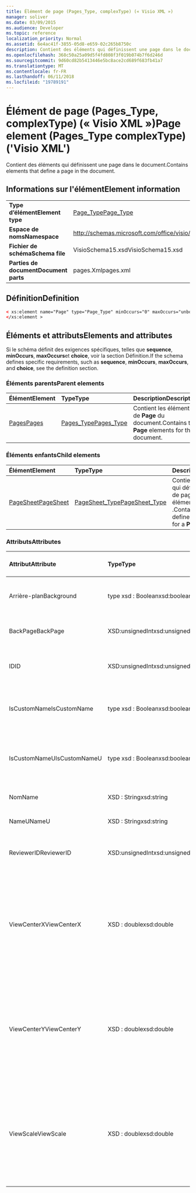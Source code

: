 ```yaml
---
title: Élément de page (Pages_Type, complexType) (« Visio XML »)
manager: soliver
ms.date: 03/09/2015
ms.audience: Developer
ms.topic: reference
localization_priority: Normal
ms.assetid: 6e4ac41f-3855-05d8-e659-02c265b8750c
description: Contient des éléments qui définissent une page dans le document.
ms.openlocfilehash: 368c50a25a09d5f4fd808f3f019b074b7f6d246d
ms.sourcegitcommit: 9d60cd82b5413446e5bc8ace2cd689f683fb41a7
ms.translationtype: MT
ms.contentlocale: fr-FR
ms.lasthandoff: 06/11/2018
ms.locfileid: "19789191"
---
```

# <a name="page-element-pagestype-complextype-visio-xml"></a><span data-ttu-id="3993b-103">Élément de page (Pages_Type, complexType) (« Visio XML »)</span><span class="sxs-lookup"><span data-stu-id="3993b-103">Page element (Pages_Type complexType) ('Visio XML')</span></span>

<span data-ttu-id="3993b-104">Contient des éléments qui définissent une page dans le document.</span><span class="sxs-lookup"><span data-stu-id="3993b-104">Contains elements that define a page in the document.</span></span>
  
## <a name="element-information"></a><span data-ttu-id="3993b-105">Informations sur l'élément</span><span class="sxs-lookup"><span data-stu-id="3993b-105">Element information</span></span>

|||
|:-----|:-----|
|<span data-ttu-id="3993b-106">**Type d’élément**</span><span class="sxs-lookup"><span data-stu-id="3993b-106">**Element type**</span></span> <br/> |[<span data-ttu-id="3993b-107">Page_Type</span><span class="sxs-lookup"><span data-stu-id="3993b-107">Page_Type</span></span>](page_type-complextypevisio-xml.md) <br/> |
|<span data-ttu-id="3993b-108">**Espace de noms**</span><span class="sxs-lookup"><span data-stu-id="3993b-108">**Namespace**</span></span> <br/> |http://schemas.microsoft.com/office/visio/2012/main  <br/> |
|<span data-ttu-id="3993b-109">**Fichier de schéma**</span><span class="sxs-lookup"><span data-stu-id="3993b-109">**Schema file**</span></span> <br/> |<span data-ttu-id="3993b-110">VisioSchema15.xsd</span><span class="sxs-lookup"><span data-stu-id="3993b-110">VisioSchema15.xsd</span></span>  <br/> |
|<span data-ttu-id="3993b-111">**Parties de document**</span><span class="sxs-lookup"><span data-stu-id="3993b-111">**Document parts**</span></span> <br/> |<span data-ttu-id="3993b-112">pages.Xml</span><span class="sxs-lookup"><span data-stu-id="3993b-112">pages.xml</span></span>  <br/> |
   
## <a name="definition"></a><span data-ttu-id="3993b-113">Définition</span><span class="sxs-lookup"><span data-stu-id="3993b-113">Definition</span></span>

```XML
< xs:element name="Page" type="Page_Type" minOccurs="0" maxOccurs="unbounded" >
</xs:element >
```

## <a name="elements-and-attributes"></a><span data-ttu-id="3993b-114">Éléments et attributs</span><span class="sxs-lookup"><span data-stu-id="3993b-114">Elements and attributes</span></span>

<span data-ttu-id="3993b-115">Si le schéma définit des exigences spécifiques, telles que **sequence**, **minOccurs**, **maxOccurs**et **choice**, voir la section Définition.</span><span class="sxs-lookup"><span data-stu-id="3993b-115">If the schema defines specific requirements, such as **sequence**, **minOccurs**, **maxOccurs**, and **choice**, see the definition section.</span></span> 
  
### <a name="parent-elements"></a><span data-ttu-id="3993b-116">Éléments parents</span><span class="sxs-lookup"><span data-stu-id="3993b-116">Parent elements</span></span>

|<span data-ttu-id="3993b-117">**Élément**</span><span class="sxs-lookup"><span data-stu-id="3993b-117">**Element**</span></span>|<span data-ttu-id="3993b-118">**Type**</span><span class="sxs-lookup"><span data-stu-id="3993b-118">**Type**</span></span>|<span data-ttu-id="3993b-119">**Description**</span><span class="sxs-lookup"><span data-stu-id="3993b-119">**Description**</span></span>|
|:-----|:-----|:-----|
|[<span data-ttu-id="3993b-120">Pages</span><span class="sxs-lookup"><span data-stu-id="3993b-120">Pages</span></span>](pages-elementvisio-xml.md) <br/> |[<span data-ttu-id="3993b-121">Pages_Type</span><span class="sxs-lookup"><span data-stu-id="3993b-121">Pages_Type</span></span>](pages_type-complextypevisio-xml.md) <br/> |<span data-ttu-id="3993b-122">Contient les éléments de **Page** du document.</span><span class="sxs-lookup"><span data-stu-id="3993b-122">Contains the **Page** elements for the document.</span></span>  <br/> |
   
### <a name="child-elements"></a><span data-ttu-id="3993b-123">Éléments enfants</span><span class="sxs-lookup"><span data-stu-id="3993b-123">Child elements</span></span>

|<span data-ttu-id="3993b-124">**Élément**</span><span class="sxs-lookup"><span data-stu-id="3993b-124">**Element**</span></span>|<span data-ttu-id="3993b-125">**Type**</span><span class="sxs-lookup"><span data-stu-id="3993b-125">**Type**</span></span>|<span data-ttu-id="3993b-126">**Description**</span><span class="sxs-lookup"><span data-stu-id="3993b-126">**Description**</span></span>|
|:-----|:-----|:-----|
|[<span data-ttu-id="3993b-127">PageSheet</span><span class="sxs-lookup"><span data-stu-id="3993b-127">PageSheet</span></span>](pagesheet-element-page_type-complextypevisio-xml.md) <br/> |[<span data-ttu-id="3993b-128">PageSheet_Type</span><span class="sxs-lookup"><span data-stu-id="3993b-128">PageSheet_Type</span></span>](pagesheet_type-complextypevisio-xml.md) <br/> |<span data-ttu-id="3993b-129">Contient des éléments qui définissent la feuille de page pour un élément de **Page** .</span><span class="sxs-lookup"><span data-stu-id="3993b-129">Contains elements that define the page sheet for a **Page** element.</span></span>  <br/> |
   
### <a name="attributes"></a><span data-ttu-id="3993b-130">Attributs</span><span class="sxs-lookup"><span data-stu-id="3993b-130">Attributes</span></span>

|<span data-ttu-id="3993b-131">**Attribut**</span><span class="sxs-lookup"><span data-stu-id="3993b-131">**Attribute**</span></span>|<span data-ttu-id="3993b-132">**Type**</span><span class="sxs-lookup"><span data-stu-id="3993b-132">**Type**</span></span>|<span data-ttu-id="3993b-133">**Obligatoire**</span><span class="sxs-lookup"><span data-stu-id="3993b-133">**Required**</span></span>|<span data-ttu-id="3993b-134">**Description**</span><span class="sxs-lookup"><span data-stu-id="3993b-134">**Description**</span></span>|<span data-ttu-id="3993b-135">**Valeurs possibles**</span><span class="sxs-lookup"><span data-stu-id="3993b-135">**Possible values**</span></span>|
|:-----|:-----|:-----|:-----|:-----|
|<span data-ttu-id="3993b-136">Arrière-plan</span><span class="sxs-lookup"><span data-stu-id="3993b-136">Background</span></span>  <br/> |<span data-ttu-id="3993b-137">type xsd : Boolean</span><span class="sxs-lookup"><span data-stu-id="3993b-137">xsd:boolean</span></span>  <br/> |<span data-ttu-id="3993b-138">facultatif</span><span class="sxs-lookup"><span data-stu-id="3993b-138">optional</span></span>  <br/> |<span data-ttu-id="3993b-139">Indicateur signalant si la page est une page d’arrière-plan.</span><span class="sxs-lookup"><span data-stu-id="3993b-139">A flag indicating if the page is a background page.</span></span>  <br/> |<span data-ttu-id="3993b-140">Valeurs du type de type xsd : Boolean.</span><span class="sxs-lookup"><span data-stu-id="3993b-140">Values of the xsd:boolean type.</span></span>  <br/> |
|<span data-ttu-id="3993b-141">BackPage</span><span class="sxs-lookup"><span data-stu-id="3993b-141">BackPage</span></span>  <br/> |<span data-ttu-id="3993b-142">XSD:unsignedInt</span><span class="sxs-lookup"><span data-stu-id="3993b-142">xsd:unsignedInt</span></span>  <br/> |<span data-ttu-id="3993b-143">facultatif</span><span class="sxs-lookup"><span data-stu-id="3993b-143">optional</span></span>  <br/> |<span data-ttu-id="3993b-144">ID de la page d’arrière-plan de cette page.</span><span class="sxs-lookup"><span data-stu-id="3993b-144">The ID of this page's background page.</span></span>  <br/> |<span data-ttu-id="3993b-145">Valeurs du type xsd:unsignedInt.</span><span class="sxs-lookup"><span data-stu-id="3993b-145">Values of the xsd:unsignedInt type.</span></span>  <br/> |
|<span data-ttu-id="3993b-146">ID</span><span class="sxs-lookup"><span data-stu-id="3993b-146">ID</span></span>  <br/> |<span data-ttu-id="3993b-147">XSD:unsignedInt</span><span class="sxs-lookup"><span data-stu-id="3993b-147">xsd:unsignedInt</span></span>  <br/> |<span data-ttu-id="3993b-148">obligatoire</span><span class="sxs-lookup"><span data-stu-id="3993b-148">required</span></span>  <br/> |<span data-ttu-id="3993b-149">ID unique de l’élément dans l’élément parent.</span><span class="sxs-lookup"><span data-stu-id="3993b-149">The unique ID of the element within its parent element.</span></span>  <br/> |<span data-ttu-id="3993b-150">Valeurs du type xsd:unsignedInt.</span><span class="sxs-lookup"><span data-stu-id="3993b-150">Values of the xsd:unsignedInt type.</span></span>  <br/> |
|<span data-ttu-id="3993b-151">IsCustomName</span><span class="sxs-lookup"><span data-stu-id="3993b-151">IsCustomName</span></span>  <br/> |<span data-ttu-id="3993b-152">type xsd : Boolean</span><span class="sxs-lookup"><span data-stu-id="3993b-152">xsd:boolean</span></span>  <br/> |<span data-ttu-id="3993b-153">facultatif</span><span class="sxs-lookup"><span data-stu-id="3993b-153">optional</span></span>  <br/> |<span data-ttu-id="3993b-154">Indique si le nom a été personnalisé par l’utilisateur.</span><span class="sxs-lookup"><span data-stu-id="3993b-154">Indicates whether the name has been customized by the user.</span></span>  <br/> |<span data-ttu-id="3993b-155">Valeurs du type de type xsd : Boolean.</span><span class="sxs-lookup"><span data-stu-id="3993b-155">Values of the xsd:Boolean type.</span></span>  <br/> |
|<span data-ttu-id="3993b-156">IsCustomNameU</span><span class="sxs-lookup"><span data-stu-id="3993b-156">IsCustomNameU</span></span>  <br/> |<span data-ttu-id="3993b-157">type xsd : Boolean</span><span class="sxs-lookup"><span data-stu-id="3993b-157">xsd:boolean</span></span>  <br/> |<span data-ttu-id="3993b-158">facultatif</span><span class="sxs-lookup"><span data-stu-id="3993b-158">optional</span></span>  <br/> |<span data-ttu-id="3993b-159">Indique si le nom universel a été personnalisé par l’utilisateur.</span><span class="sxs-lookup"><span data-stu-id="3993b-159">Indicates whether the universal name has been customized by the user.</span></span>  <br/> |<span data-ttu-id="3993b-160">Valeurs du type de type xsd : Boolean.</span><span class="sxs-lookup"><span data-stu-id="3993b-160">Values of the xsd:Boolean type.</span></span>  <br/> |
|<span data-ttu-id="3993b-161">Nom</span><span class="sxs-lookup"><span data-stu-id="3993b-161">Name</span></span>  <br/> |<span data-ttu-id="3993b-162">XSD : String</span><span class="sxs-lookup"><span data-stu-id="3993b-162">xsd:string</span></span>  <br/> |<span data-ttu-id="3993b-163">facultatif</span><span class="sxs-lookup"><span data-stu-id="3993b-163">optional</span></span>  <br/> |<span data-ttu-id="3993b-164">Le nom de l’élément.</span><span class="sxs-lookup"><span data-stu-id="3993b-164">The name of the element.</span></span>  <br/> |<span data-ttu-id="3993b-165">Valeurs du type xsd : String.</span><span class="sxs-lookup"><span data-stu-id="3993b-165">Values of the xsd:string type.</span></span>  <br/> |
|<span data-ttu-id="3993b-166">NameU</span><span class="sxs-lookup"><span data-stu-id="3993b-166">NameU</span></span>  <br/> |<span data-ttu-id="3993b-167">XSD : String</span><span class="sxs-lookup"><span data-stu-id="3993b-167">xsd:string</span></span>  <br/> |<span data-ttu-id="3993b-168">facultatif</span><span class="sxs-lookup"><span data-stu-id="3993b-168">optional</span></span>  <br/> |<span data-ttu-id="3993b-169">Nom universel de l’élément.</span><span class="sxs-lookup"><span data-stu-id="3993b-169">The universal name of the element.</span></span>  <br/> |<span data-ttu-id="3993b-170">Valeurs du type xsd : String.</span><span class="sxs-lookup"><span data-stu-id="3993b-170">Values of the xsd:string type.</span></span>  <br/> |
|<span data-ttu-id="3993b-171">ReviewerID</span><span class="sxs-lookup"><span data-stu-id="3993b-171">ReviewerID</span></span>  <br/> |<span data-ttu-id="3993b-172">XSD:unsignedInt</span><span class="sxs-lookup"><span data-stu-id="3993b-172">xsd:unsignedInt</span></span>  <br/> |<span data-ttu-id="3993b-173">facultatif</span><span class="sxs-lookup"><span data-stu-id="3993b-173">optional</span></span>  <br/> |<span data-ttu-id="3993b-174">ID du relecteur associé à la superposition.</span><span class="sxs-lookup"><span data-stu-id="3993b-174">The ID of the reviewer associated with the markup overlay.</span></span>  <br/> |<span data-ttu-id="3993b-175">Valeurs du type xsd:unsignedInt.</span><span class="sxs-lookup"><span data-stu-id="3993b-175">Values of the xsd:unsignedInt type.</span></span>  <br/> |
|<span data-ttu-id="3993b-176">ViewCenterX</span><span class="sxs-lookup"><span data-stu-id="3993b-176">ViewCenterX</span></span>  <br/> |<span data-ttu-id="3993b-177">XSD : double</span><span class="sxs-lookup"><span data-stu-id="3993b-177">xsd:double</span></span>  <br/> |<span data-ttu-id="3993b-178">facultatif</span><span class="sxs-lookup"><span data-stu-id="3993b-178">optional</span></span>  <br/> |<span data-ttu-id="3993b-179">**ViewCenterX** et **ViewCenterY** spécifient un point central sur une page qu’un nouvel affichage (fenêtre) lorsqu’il est ouvert à l’origine.</span><span class="sxs-lookup"><span data-stu-id="3993b-179">**ViewCenterX** and **ViewCenterY** specify a center point on a page that a new view (window) assumes when it is opened initially.</span></span>  <br/> |<span data-ttu-id="3993b-180">Valeurs du type xsd : double.</span><span class="sxs-lookup"><span data-stu-id="3993b-180">Values of the xsd:double type.</span></span>  <br/> |
|<span data-ttu-id="3993b-181">ViewCenterY</span><span class="sxs-lookup"><span data-stu-id="3993b-181">ViewCenterY</span></span>  <br/> |<span data-ttu-id="3993b-182">XSD : double</span><span class="sxs-lookup"><span data-stu-id="3993b-182">xsd:double</span></span>  <br/> |<span data-ttu-id="3993b-183">facultatif</span><span class="sxs-lookup"><span data-stu-id="3993b-183">optional</span></span>  <br/> |<span data-ttu-id="3993b-184">**ViewCenterX** et **ViewCenterY** spécifient un point central sur une page qu’un nouvel affichage (fenêtre) lorsqu’il est ouvert à l’origine.</span><span class="sxs-lookup"><span data-stu-id="3993b-184">**ViewCenterX** and **ViewCenterY** specify a center point on a page that a new view (window) assumes when it is opened initially.</span></span>  <br/> |<span data-ttu-id="3993b-185">Valeurs du type xsd : double.</span><span class="sxs-lookup"><span data-stu-id="3993b-185">Values of the xsd:double type.</span></span>  <br/> |
|<span data-ttu-id="3993b-186">ViewScale</span><span class="sxs-lookup"><span data-stu-id="3993b-186">ViewScale</span></span>  <br/> |<span data-ttu-id="3993b-187">XSD : double</span><span class="sxs-lookup"><span data-stu-id="3993b-187">xsd:double</span></span>  <br/> |<span data-ttu-id="3993b-188">facultatif</span><span class="sxs-lookup"><span data-stu-id="3993b-188">optional</span></span>  <br/> |<span data-ttu-id="3993b-189">Le facteur d’agrandissement par défaut à utiliser lors de l’ouverture d’un nouvel affichage (fenêtre) de la page.</span><span class="sxs-lookup"><span data-stu-id="3993b-189">The default magnification factor to use when a new view (window) of the page is opened.</span></span> <span data-ttu-id="3993b-190">Par exemple, 1 = 100 %. 1,5 = 150 % et ainsi de suite.</span><span class="sxs-lookup"><span data-stu-id="3993b-190">For example, 1 = 100%; 1.5 = 150%, and so on.</span></span>  <br/> |<span data-ttu-id="3993b-191">Valeurs du type xsd : double.</span><span class="sxs-lookup"><span data-stu-id="3993b-191">Values of the xsd:double type.</span></span>  <br/> |
   

